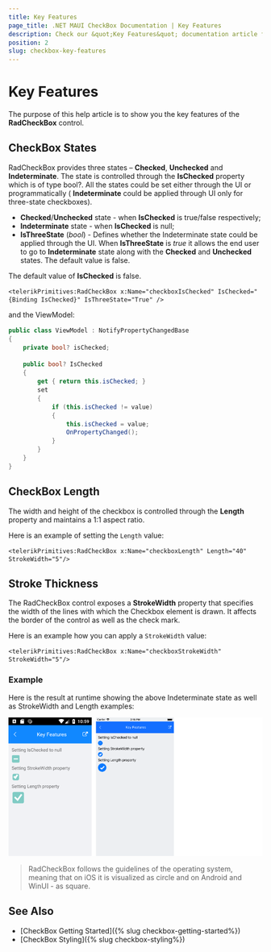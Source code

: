 ```yaml
---
title: Key Features
page_title: .NET MAUI CheckBox Documentation | Key Features
description: Check our &quot;Key Features&quot; documentation article for Telerik CheckBox for .NET MAUI.
position: 2
slug: checkbox-key-features
---
```


# Key Features

The purpose of this help article is to show you the key features of the **RadCheckBox** control. 

## CheckBox States

RadCheckBox provides three states – **Checked**, **Unchecked** and **Indeterminate**. The state is controlled through the **IsChecked** property which is of type bool?. All the states could be set either through the UI or programmatically ( **Indeterminate** could be applied through UI only for three-state checkboxes).

* **Checked**/**Unchecked** state - when **IsChecked** is true/false respectively;
* **Indeterminate** state - when **IsChecked** is null;
* **IsThreeState** (*bool*) - Defines whether the Indeterminate state could be applied through the UI. When **IsThreeState** is *true* it allows the end user to go to **Indeterminate** state along with the **Checked** and **Unchecked** states. The default value is false.

The default value of **IsChecked** is false.

```XAMl
<telerikPrimitives:RadCheckBox x:Name="checkboxIsChecked" IsChecked="{Binding IsChecked}" IsThreeState="True" />
```

and the ViewModel:

```C#
public class ViewModel : NotifyPropertyChangedBase
{
    private bool? isChecked;

    public bool? IsChecked
    {
        get { return this.isChecked; }
        set
        {
            if (this.isChecked != value)
            {
                this.isChecked = value;
                OnPropertyChanged();
            }
        }
    }
}
```

## CheckBox Length

The width and height of the checkbox is controlled through the **Length** property and maintains a 1:1 aspect ratio. 

Here is an example of setting the `Length` value:

```XAMl
<telerikPrimitives:RadCheckBox x:Name="checkboxLength" Length="40" StrokeWidth="5"/>
```

## Stroke Thickness

The RadCheckBox control exposes a **StrokeWidth** property that specifies the width of the lines with which the Checkbox element is drawn. It affects the border of the control as well as the check mark.

Here is an example how you can apply a `StrokeWidth` value:


```XAMl
<telerikPrimitives:RadCheckBox x:Name="checkboxStrokeWidth" StrokeWidth="5"/>
```

### Example

Here is the result at runtime showing the above Indeterminate state as well as StrokeWidth and Length examples:

![CheckBox Key Feature Example](images/checkbox-features.png)

> RadCheckBox follows the guidelines of the operating system, meaning that on iOS it is visualized as circle and on Android and WinUI - as square.

## See Also

- [CheckBox Getting Started]({% slug checkbox-getting-started%})
- [CheckBox Styling]({% slug checkbox-styling%}) 
